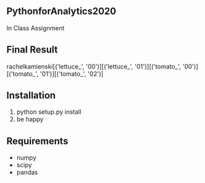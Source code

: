 ## PythonforAnalytics2020
In Class Assignment

## Final Result
rachelkamienski[('lettuce_', '00')][('lettuce_', '01')][('tomato_', '00')][('tomato_', '01')][('tomato_', '02')]


## Installation

1. python setup.py install
2. be happy

## Requirements

* numpy
* scipy
* pandas
